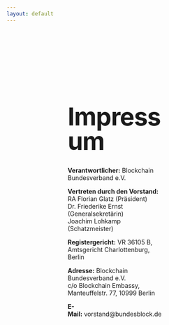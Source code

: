 ```yaml
---
layout: default
---
```


<style type="text/css" media="screen">
  .container {
    margin: 10px auto;
    text-align: left;
  }
  h1 {
    margin: 30px 0;
    font-size: 4em;
    line-height: 1;
    letter-spacing: -1px;
  }
</style>

<div class="container" style="padding: 10em;">
    <h1>Impressum</h1>
    <p><strong>Verantwortlicher:</strong> Blockchain Bundesverband e.V.</p>
    <p><strong>Vertreten durch den Vorstand:</strong><br/>RA Florian Glatz (Präsident)<br/>Dr. Friederike Ernst (Generalsekretärin)<br/>Joachim Lohkamp (Schatzmeister)</p>
    <p><strong>Registergericht:</strong> VR 36105 B, Amtsgericht Charlottenburg, Berlin</p>
    <p><strong>Adresse:</strong> Blockchain Bundesverband e.V.<br/>c/o Blockchain Embassy, Manteuffelstr. 77, 10999 Berlin</p>
    <p><strong>E-Mail:</strong> vorstand@bundesblock.de</p>
</div>
